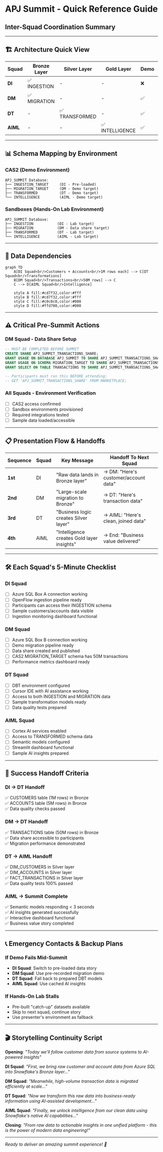 # APJ Summit - Quick Reference Guide
## Inter-Squad Coordination Summary

---

## 🏗️ **Architecture Quick View**

| Squad | Bronze Layer | Silver Layer | Gold Layer | Demo | Hands-On Lab |
|-------|--------------|--------------|------------|------|--------------|
| **DI** | ✅ INGESTION | - | - | ❌ | ✅ |
| **DM** | ✅ MIGRATION | - | - | ✅ | 📊 Data Share |
| **DT** | - | ✅ TRANSFORMED | - | ✅ | ✅ |
| **AIML** | - | - | ✅ INTELLIGENCE | ✅ | ✅ |

---

## 📊 **Schema Mapping by Environment**

### **CAS2 (Demo Environment)**
```
APJ_SUMMIT Database:
├── INGESTION_TARGET     (DI - Pre-loaded)
├── MIGRATION_TARGET     (DM - Demo target) 
├── TRANSFORMED          (DT - Demo target)
└── INTELLIGENCE         (AIML - Demo target)
```

### **Sandboxes (Hands-On Lab Environment)**  
```
APJ_SUMMIT Database:
├── INGESTION           (DI - Lab target)
├── MIGRATION           (DM - Data share target)
├── TRANSFORMED         (DT - Lab target)  
└── INTELLIGENCE        (AIML - Lab target)
```

---

## 🔄 **Data Dependencies**

```mermaid
graph TD
    A[DI Squad<br/>Customers + Accounts<br/>1M rows each] --> C[DT Squad<br/>Transformations]
    B[DM Squad<br/>Transactions<br/>50M rows] --> C
    C --> D[AIML Squad<br/>Intelligence]
    
    style A fill:#cd7f32,color:#fff
    style B fill:#cd7f32,color:#fff  
    style C fill:#c0c0c0,color:#000
    style D fill:#ffd700,color:#000
```

---

## ⚠️ **Critical Pre-Summit Actions**

### **DM Squad - Data Share Setup**
```sql
-- MUST BE COMPLETED BEFORE SUMMIT
CREATE SHARE APJ_SUMMIT_TRANSACTIONS_SHARE;
GRANT USAGE ON DATABASE APJ_SUMMIT TO SHARE APJ_SUMMIT_TRANSACTIONS_SHARE;
GRANT USAGE ON SCHEMA MIGRATION_TARGET TO SHARE APJ_SUMMIT_TRANSACTIONS_SHARE;  
GRANT SELECT ON TABLE TRANSACTIONS TO SHARE APJ_SUMMIT_TRANSACTIONS_SHARE;

-- Participants must run this BEFORE attending:
-- GET 'APJ_SUMMIT_TRANSACTIONS_SHARE' FROM MARKETPLACE;
```

### **All Squads - Environment Verification**
- [ ] CAS2 access confirmed
- [ ] Sandbox environments provisioned
- [ ] Required integrations tested
- [ ] Sample data loaded/accessible

---

## 📋 **Presentation Flow & Handoffs**

| Sequence | Squad | Key Message | Handoff To Next Squad |
|----------|-------|-------------|----------------------|
| **1st** | DI | "Raw data lands in Bronze layer" | → DM: "Here's customer/account data" |
| **2nd** | DM | "Large-scale migration to Bronze" | → DT: "Here's transaction data" |  
| **3rd** | DT | "Business logic creates Silver layer" | → AIML: "Here's clean, joined data" |
| **4th** | AIML | "Intelligence creates Gold layer insights" | → End: "Business value delivered" |

---

## 🛠️ **Each Squad's 5-Minute Checklist**

### **DI Squad**
- [ ] Azure SQL Box A connection working
- [ ] OpenFlow ingestion pipeline ready
- [ ] Participants can access their INGESTION schema
- [ ] Sample customers/accounts data visible
- [ ] Ingestion monitoring dashboard functional

### **DM Squad**  
- [ ] Azure SQL Box B connection working
- [ ] Demo migration pipeline ready
- [ ] Data share created and published
- [ ] CAS2 MIGRATION_TARGET schema has 50M transactions
- [ ] Performance metrics dashboard ready

### **DT Squad**
- [ ] DBT environment configured  
- [ ] Cursor IDE with AI assistance working
- [ ] Access to both INGESTION and MIGRATION data
- [ ] Sample transformation models ready
- [ ] Data quality tests prepared

### **AIML Squad**
- [ ] Cortex AI services enabled
- [ ] Access to TRANSFORMED schema data
- [ ] Semantic models configured
- [ ] Streamlit dashboard functional
- [ ] Sample AI insights prepared

---

## 🎯 **Success Handoff Criteria**

### **DI → DT Handoff**
✅ CUSTOMERS table (1M rows) in Bronze  
✅ ACCOUNTS table (5M rows) in Bronze  
✅ Data quality checks passed  

### **DM → DT Handoff**  
✅ TRANSACTIONS table (50M rows) in Bronze  
✅ Data share accessible to participants  
✅ Migration performance demonstrated  

### **DT → AIML Handoff**
✅ DIM_CUSTOMERS in Silver layer  
✅ DIM_ACCOUNTS in Silver layer  
✅ FACT_TRANSACTIONS in Silver layer  
✅ Data quality tests 100% passed  

### **AIML → Summit Complete**
✅ Semantic models responding < 3 seconds  
✅ AI insights generated successfully  
✅ Interactive dashboard functional  
✅ Business value story completed  

---

## 📞 **Emergency Contacts & Backup Plans**

### **If Demo Fails Mid-Summit**
- **DI Squad**: Switch to pre-loaded data story
- **DM Squad**: Use pre-recorded migration demo  
- **DT Squad**: Fall back to prepared DBT models
- **AIML Squad**: Use cached AI insights

### **If Hands-On Lab Stalls**
- Pre-built "catch-up" datasets available
- Skip to next squad, continue story
- Use presenter's environment as fallback

---

## 🎬 **Storytelling Continuity Script**

**Opening**: *"Today we'll follow customer data from source systems to AI-powered insights"*

**DI Squad**: *"First, we bring raw customer and account data from Azure SQL into Snowflake's Bronze layer..."*

**DM Squad**: *"Meanwhile, high-volume transaction data is migrated efficiently at scale..."*  

**DT Squad**: *"Now we transform this raw data into business-ready information using AI-assisted development..."*

**AIML Squad**: *"Finally, we unlock intelligence from our clean data using Snowflake's native AI capabilities..."*

**Closing**: *"From raw data to actionable insights in one unified platform - this is the power of modern data engineering!"*

---

*Ready to deliver an amazing summit experience! 🎉*

